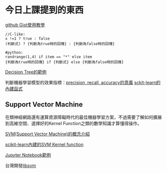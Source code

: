 # 今日上課提到的東西

[github Gist使用教學](https://sofree.cc/github-gist/)

```
//C-like:
x !=1 ? true : false
(判斷式) ? {判斷為true時的回傳} : {判斷為false時的回傳}

#python:
randrange(1,4) if item == "*" else item
{判斷為true時的回傳} if {判斷式} else {判斷為false時的回傳}
```

[Decision Tree的範例](https://stackabuse.com/decision-trees-in-python-with-scikit-learn/)

判斷機器學習模型的效果指標：[precision, recall, accuracy的意義](https://www.ycc.idv.tw/confusion-matrix.html)
[sckit-learn的內建函式](https://scikit-learn.org/stable/modules/model_evaluation.html#common-cases-predefined-values)

## Support Vector Machine

在類神經網路還有運算資源障礙時代的最佳機器學習方案，不過需要了解如何擴展到高維空間、選擇好的Kernel Function之類的數學知識才算懂得操作。

[SVM(Support Vector Machine)的概念介紹](https://www.youtube.com/watch?v=Y6RRHw9uN9o)

[scikit-learn內建的SVM Kernel function](https://www.bogotobogo.com/python/scikit-learn/scikit_machine_learning_Support_Vector_Machines_SVM.php)

[Jupyter Notebook範例](https://github.com/donnemartin/data-science-ipython-notebooks/blob/master/scikit-learn/scikit-learn-svm.ipynb)

台灣開發[libsvm](https://www.csie.ntu.edu.tw/~cjlin/libsvm/)

